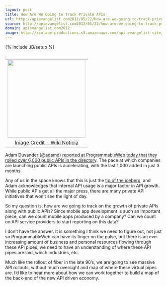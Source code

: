```yaml
---
layout: post
title: How Are We Going to Track Private APIs
url: http://apievangelist.com2012/05/22/how-are-we-going-to-track-private-apis/
source: http://apievangelist.com2012/05/22/how-are-we-going-to-track-private-apis/
domain: apievangelist.com2012
image: http://kinlane-productions.s3.amazonaws.com/api-evangelist-site/blog/fiber-cable-map.jpeg
---
```

{% include JB/setup %}<table cellpadding="3" align="right">
     <tbody>
          <tr>
               <td align="center">
                    <a href="http://en.wikinoticia.com/Technology/internet/97495-world-map-of-submarine-cables-this-is-the-internet-backbone" target="_blank"><img src="http://kinlane-productions.s3.amazonaws.com/fiber-cable-map.jpeg"  width="250" /></a>
               </td>
          </tr>
          <tr>
               <td align="center">
                    <a href="http://en.wikinoticia.com/Technology/internet/97495-world-map-of-submarine-cables-this-is-the-internet-backbone" target="_blank">Image Credit - Wiki Noticia</a>
               </td>
          </tr>
     </tbody>
</table>
<p>
     Adam Duvander (<a href="/admin/blog/Adam%20Duvander">@adamd</a>) <a title="reported at ProgrammableWeb today that they rolled over 6,000 public APIs in the directory" href="http://blog.programmableweb.com/2012/05/22/6000-apis-its-business-its-social-and-its-happening-quickly/">reported at ProgrammableWeb today that they rolled over 6,000 public APIs in the directory</a>. The pace at which companies are launching public APIs is accelerating, with the last 1,000 added in just 3 months.
</p>
<p>
     Any of us in the space knows that this is just the <a title="tip of the iceberg" href="http://blog.programmableweb.com/2011/11/03/private-api/">tip of the iceberg</a>, and Adam acknowledges that internal API usage is a major factor in API growth. While public APIs get all the major press, there are many private API initiatives that won’t see the light of day.
</p>
<p>
     So my question is, how are we going to track on the growth of private APIs along with public APIs? Since mobile app development is such an important piece, can we count mobile apps produced by a company? Can we count on API service providers to start reporting on this data?
</p>
<p>
     I don’t have the answer. It is something I think we need to figure out, not just so ProgrammableWeb can have its finger on the pulse, but there is an ever increasing amount of business and personal resources flowing through these API pipes, we need to have an understanding of where these API pipes are laid, which industries, etc.
</p>
<p>
     Much like the rollout of fiber in the late 90’s, we are going to see massive API rollouts, without much oversight and map of where these virtual pipes are. I’d like to hear more about how we can work together to build a map of the back-end of the new API driven economy.
</p>
